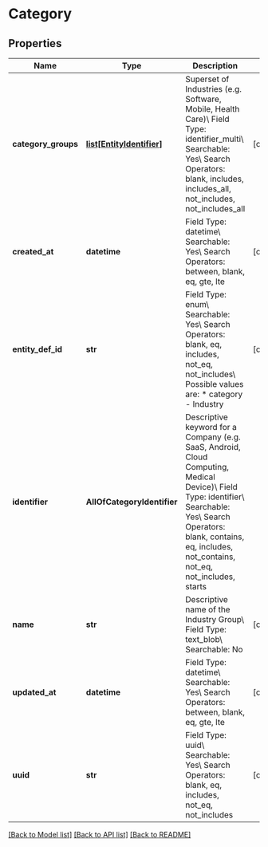 # Category

## Properties
Name | Type | Description | Notes
------------ | ------------- | ------------- | -------------
**category_groups** | [**list[EntityIdentifier]**](EntityIdentifier.md) | Superset of Industries (e.g. Software, Mobile, Health Care)\\ Field Type: identifier_multi\\ Searchable: Yes\\ Search Operators: blank, includes, includes_all, not_includes, not_includes_all  | [optional] 
**created_at** | **datetime** | Field Type: datetime\\ Searchable: Yes\\ Search Operators: between, blank, eq, gte, lte  | [optional] 
**entity_def_id** | **str** | Field Type: enum\\ Searchable: Yes\\ Search Operators: blank, eq, includes, not_eq, not_includes\\ Possible values are:  * category - Industry  | [optional] 
**identifier** | **AllOfCategoryIdentifier** | Descriptive keyword for a Company (e.g. SaaS, Android, Cloud Computing, Medical Device)\\ Field Type: identifier\\ Searchable: Yes\\ Search Operators: blank, contains, eq, includes, not_contains, not_eq, not_includes, starts  | 
**name** | **str** | Descriptive name of the Industry Group\\ Field Type: text_blob\\ Searchable: No  | [optional] 
**updated_at** | **datetime** | Field Type: datetime\\ Searchable: Yes\\ Search Operators: between, blank, eq, gte, lte  | [optional] 
**uuid** | **str** | Field Type: uuid\\ Searchable: Yes\\ Search Operators: blank, eq, includes, not_eq, not_includes  | [optional] 

[[Back to Model list]](../README.md#documentation-for-models) [[Back to API list]](../README.md#documentation-for-api-endpoints) [[Back to README]](../README.md)


